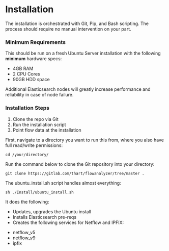 # Installation

The installation is orchestrated with Git, Pip, and Bash scripting. The process should require no manual intervention on your part.

### Minimum Requirements

This should be run on a fresh Ubuntu Server installation with the following **minimum** hardware specs:

- 4GB RAM
- 2 CPU Cores
- 90GB HDD space

Additional Elasticsearch nodes will greatly increase performance and reliability in case of node failure.

### Installation Steps

1. Clone the repo via Git
2. Run the installation script
3. Point flow data at the installation

First, navigate to a directory you want to run this from, where you also have full read/write permissions:

```
cd /your/directory/
```

Run the command below to clone the Git repository into your directory:

```
git clone https://gitlab.com/thart/flowanalyzer/tree/master .
```

The ubuntu_install.sh script handles almost everything:

```
sh ./Install/ubuntu_install.sh
```

It does the following:

- Updates, upgrades the Ubuntu install
- Installs Elasticsearch pre-reqs
- Creates the following services for Netflow and IPFIX:
* netflow_v5
* netflow_v9
* ipfix